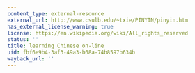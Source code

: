 ```yaml
---
content_type: external-resource
external_url: http://www.csulb.edu/~txie/PINYIN/pinyin.htm
has_external_license_warning: true
license: https://en.wikipedia.org/wiki/All_rights_reserved
status: ''
title: learning Chinese on-line
uid: fbf6e9b4-3af3-49a3-b68a-74b8597b634b
wayback_url: ''
---
```

